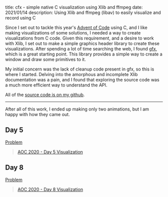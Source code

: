 title: cfx - simple native C visualization using Xlib and ffmpeg
date: 2021/01/14
description: Using Xlib and ffmpeg (libav) to easily visualize and record
using C

Since I set out to tackle this year's
[Advent of Code](https://adventofcode.com/) using C, and I like
making visualizations of some solutions, I needed a way to create visualizations
from C code. Given this requirement, and a desire to work with Xlib, I set out
to make a simple graphics header library to create these visualizations. After
spending a lot of time searching the web, I found
[gfx](https://www3.nd.edu/~rbualuan/courses/fundcomp20/gfx/), which is a great
starting point. This library provides a simple way to create a window and draw
some primitives to it.

My initial concern was the lack of cleanup code present in gfx, so this
is where I started. Delving into the amorphous and incomplete
Xlib documentation was a pain, and I found that exploring the source code
was a much more efficient way to understand the API.

All of the
[source code is on my github](https://github.com/ephjos/cut/tree/main/cfx).

---

After all of this work, I ended up making only two animations, but I am happy
with how they came out.

## Day 5

[Problem](https://adventofcode.com/2020/day/5)

<blockquote class="imgur-embed-pub" lang="en" data-id="a/KpM9SZY"  ><a href="//imgur.com/a/KpM9SZY">AOC 2020 - Day 5 Visualization</a></blockquote><script async src="//s.imgur.com/min/embed.js" charset="utf-8"></script>

## Day 8

[Problem](https://adventofcode.com/2020/day/8)

<blockquote class="imgur-embed-pub" lang="en" data-id="a/HYya5kn"  ><a href="//imgur.com/a/HYya5kn">AOC 2020 - Day 8 Visualization</a></blockquote><script async src="//s.imgur.com/min/embed.js" charset="utf-8"></script>

